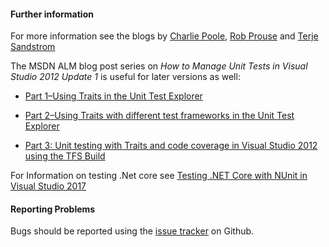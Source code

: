 #### Further information

For more information see the blogs by [Charlie Poole](http://nunit.com/blogs/), [Rob Prouse](http://www.alteridem.net/) and [Terje Sandstrom](http://geekswithblogs.net/terje/Default.aspx)

The MSDN ALM blog post series on _How to Manage Unit Tests in Visual Studio 2012 Update 1_ is useful for later versions as well:

 * [Part 1–Using Traits in the Unit Test Explorer](http://blogs.msdn.com/b/visualstudioalm/archive/2012/11/09/how-to-manage-unit-tests-in-visual-studio-2012-update-1-part-1-using-traits-in-the-unit-test-explorer.aspx)

 * [Part 2–Using Traits with different test frameworks in the Unit Test Explorer](http://blogs.msdn.com/b/visualstudioalm/archive/2012/11/20/part-2-using-traits-with-different-test-frameworks-in-the-unit-test-explorer.aspx)

 * [Part 3: Unit testing with Traits and code coverage in Visual Studio 2012 using the TFS Build](http://blogs.msdn.com/b/visualstudioalm/archive/2013/06/11/part-3-unit-testing-with-traits-and-code-coverage-in-visual-studio-2012-using-the-tfs-build-and-the-new-nuget-adapter-approach.aspx)

For Information on testing .Net core see  [Testing .NET Core with NUnit in Visual Studio 2017](http://www.alteridem.net/2017/05/04/test-net-core-nunit-vs2017/)


#### Reporting Problems

Bugs should be reported using the [issue tracker](https://github.com/nunit/nunit3-vs-adapter/issues) on Github.


